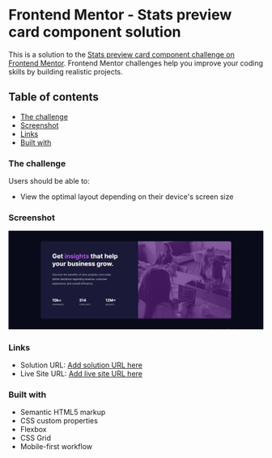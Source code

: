 # Frontend Mentor - Stats preview card component solution

This is a solution to the [Stats preview card component challenge on Frontend Mentor](https://www.frontendmentor.io/challenges/stats-preview-card-component-8JqbgoU62). Frontend Mentor challenges help you improve your coding skills by building realistic projects. 

## Table of contents
  - [The challenge](#the-challenge)
  - [Screenshot](#screenshot)
  - [Links](#links)
  - [Built with](#built-with)

### The challenge

Users should be able to:

- View the optimal layout depending on their device's screen size

### Screenshot

![](./screenshot.jpg)

### Links

- Solution URL: [Add solution URL here](https://github.com/Tabebash/stat-review-component-HTML-CSS)
- Live Site URL: [Add live site URL here](https://tabebash.github.io/stat-review-component-HTML-CSS/)


### Built with

- Semantic HTML5 markup
- CSS custom properties
- Flexbox
- CSS Grid
- Mobile-first workflow        

